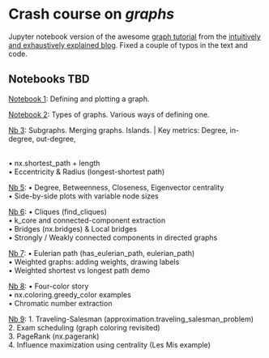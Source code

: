 # Crash course on *graphs*

Jupyter notebook version of the awesome [graph tutorial](https://iaee.substack.com/p/graphs-intuitively-and-exhaustively) from the [intuitively and exhaustively explained blog](https://iaee.substack.com). Fixed a couple of typos in the text and code.


## Notebooks TBD

[Notebook 1](1-Defining_and_plotting.ipynb): Defining and plotting a graph.

[Notebook 2](2-Types.ipynb): Types of graphs. Various ways of defining one.

[Nb 3](3-Basic_manipulation—key_metrics.ipynb): Subgraphs. Merging graphs. Islands. | Key metrics: Degree, in-degree, out-degree,

<br>• nx.shortest_path + length<br>• Eccentricity & Radius (longest-shortest path)

[Nb 5](5-Centrality.ipynb):	• Degree, Betweenness, Closeness, Eigenvector centrality <br>• Side-by-side plots with variable node sizes

[Nb 6](6-Graph-Structure-Motifs.ipynb):	• Cliques (find_cliques)<br>• k_core and connected-component extraction<br>• Bridges (nx.bridges) & Local bridges<br>• Strongly / Weakly connected components in directed graphs

[Nb 7](7-Paths_Weights.ipynb):	• Eulerian path (has_eulerian_path, eulerian_path)<br>• Weighted graphs: adding weights, drawing labels<br>• Weighted shortest vs longest path demo

[Nb 8](8-Graph-Coloring.ipynb):	• Four-color story<br>• nx.coloring.greedy_color examples<br>• Chromatic number extraction

[Nb 9](9-Real-World-Applications.ipynb):	1. Traveling-Salesman (approximation.traveling_salesman_problem)<br>2. Exam scheduling (graph coloring revisited)<br>3. PageRank (nx.pagerank)<br>4. Influence maximization using centrality (Les Mis example)